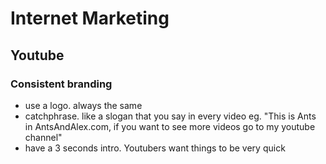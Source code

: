 # Internet Marketing

## Youtube

### Consistent branding
- use a logo. always the same
- catchphrase. like a slogan that you say in every video eg. "This is Ants in AntsAndAlex.com, if you want to see more videos go to my youtube channel"
- have a 3 seconds intro. Youtubers want things to be very quick
